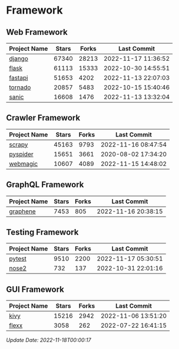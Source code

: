 # Framework

## Web Framework
| Project Name | Stars | Forks | Last Commit |
| ------------ | ----- | ----- | ----------- |
| [django](https://github.com/django/django) | 67340 | 28213 | 2022-11-17 11:36:52 |
| [flask](https://github.com/pallets/flask) | 61113 | 15333 | 2022-10-30 14:55:51 |
| [fastapi](https://github.com/tiangolo/fastapi) | 51653 | 4202 | 2022-11-13 22:07:03 |
| [tornado](https://github.com/tornadoweb/tornado) | 20857 | 5483 | 2022-10-15 15:40:46 |
| [sanic](https://github.com/sanic-org/sanic) | 16608 | 1476 | 2022-11-13 13:32:04 |

## Crawler Framework
| Project Name | Stars | Forks | Last Commit |
| ------------ | ----- | ----- | ----------- |
| [scrapy](https://github.com/scrapy/scrapy) | 45163 | 9793 | 2022-11-16 08:47:54 |
| [pyspider](https://github.com/binux/pyspider) | 15651 | 3661 | 2020-08-02 17:34:20 |
| [webmagic](https://github.com/code4craft/webmagic) | 10607 | 4089 | 2022-11-15 14:48:02 |

## GraphQL Framework
| Project Name | Stars | Forks | Last Commit |
| ------------ | ----- | ----- | ----------- |
| [graphene](https://github.com/graphql-python/graphene) | 7453 | 805 | 2022-11-16 20:38:15 |

## Testing Framework
| Project Name | Stars | Forks | Last Commit |
| ------------ | ----- | ----- | ----------- |
| [pytest](https://github.com/pytest-dev/pytest) | 9510 | 2200 | 2022-11-17 05:30:51 |
| [nose2](https://github.com/nose-devs/nose2) | 732 | 137 | 2022-10-31 22:01:16 |

## GUI Framework
| Project Name | Stars | Forks | Last Commit |
| ------------ | ----- | ----- | ----------- |
| [kivy](https://github.com/kivy/kivy) | 15216 | 2942 | 2022-11-06 13:51:20 |
| [flexx](https://github.com/flexxui/flexx) | 3058 | 262 | 2022-07-22 16:41:15 |

*Update Date: 2022-11-18T00:00:17*